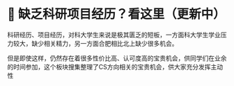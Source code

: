 # 👀 缺乏科研项目经历？看这里（更新中）

科研经历、项目经历，对科大学生来说是极其匮乏的短板，一方面科大学生学业压力较大，缺少相关精力，另一方面合肥相比北上缺少很多机会。

但是即使这样，仍然存在着很多性价比高、认可度高的宝贵机会，供同学们在业余的时间参加，这个板块搜集整理了CS方向相关的宝贵机会，供大家充分发挥主动性
